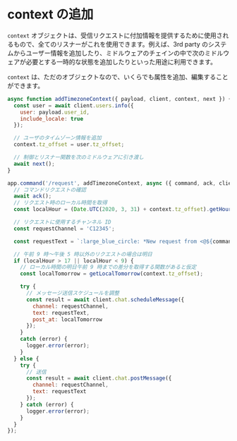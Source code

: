 # context の追加

`context` オブジェクトは、受信リクエストに付加情報を提供するために使用されるもので、全てのリスナーがこれを使用できます。例えば、3rd party のシステムからユーザー情報を追加したり、ミドルウェアのチェインの中で次のミドルウェアが必要とする一時的な状態を追加したりといった用途に利用できます。

`context` は、ただのオブジェクトなので、いくらでも属性を追加、編集することができます。

```javascript
async function addTimezoneContext({ payload, client, context, next }) {
  const user = await client.users.info({
    user: payload.user_id,
    include_locale: true
  });

  // ユーザのタイムゾーン情報を追加
  context.tz_offset = user.tz_offset;

  // 制御とリスナー関数を次のミドルウェアに引き渡し
  await next();
}

app.command('/request', addTimezoneContext, async ({ command, ack, client, context, logger }) => {
  // コマンドリクエストの確認
  await ack();
  // リクエスト時のローカル時間を取得
  const localHour = (Date.UTC(2020, 3, 31) + context.tz_offset).getHours();

  // リクエストに使用するチャンネル ID
  const requestChannel = 'C12345';

  const requestText = `:large_blue_circle: *New request from <@${command.user_id}>*: ${command.text}`;

  // 午前 9 時〜午後 5 時以外のリクエストの場合は明日
  if (localHour > 17 || localHour < 9) {
    // ローカル時間の明日午前 9 時までの差分を取得する関数があると仮定
    const localTomorrow = getLocalTomorrow(context.tz_offset);

    try {
      // メッセージ送信スケジュールを調整
      const result = await client.chat.scheduleMessage({
        channel: requestChannel,
        text: requestText,
        post_at: localTomorrow
      });
    }
    catch (error) {
      logger.error(error);
    }
  } else {
    try {
      // 送信
      const result = await client.chat.postMessage({
        channel: requestChannel,
        text: requestText
      });
    } catch (error) {
      logger.error(error);
    }
  }
});
```